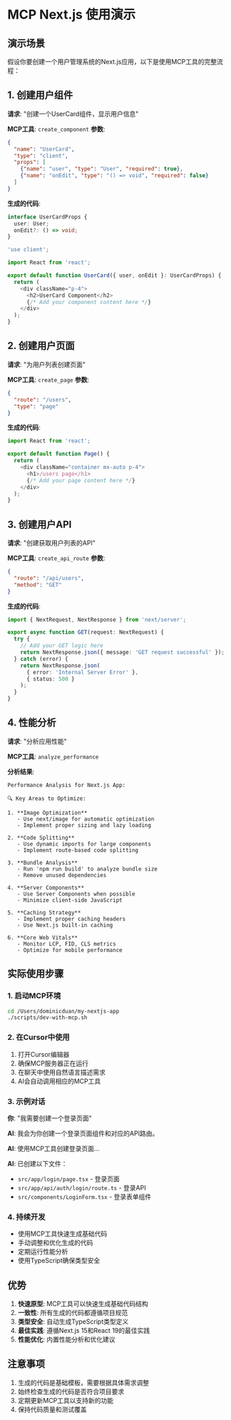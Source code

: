 # MCP Next.js 使用演示

## 演示场景

假设你要创建一个用户管理系统的Next.js应用，以下是使用MCP工具的完整流程：

## 1. 创建用户组件

**请求**: "创建一个UserCard组件，显示用户信息"

**MCP工具**: `create_component`
**参数**:
```json
{
  "name": "UserCard",
  "type": "client",
  "props": [
    {"name": "user", "type": "User", "required": true},
    {"name": "onEdit", "type": "() => void", "required": false}
  ]
}
```

**生成的代码**:
```typescript
interface UserCardProps {
  user: User;
  onEdit?: () => void;
}

'use client';

import React from 'react';

export default function UserCard({ user, onEdit }: UserCardProps) {
  return (
    <div className="p-4">
      <h2>UserCard Component</h2>
      {/* Add your component content here */}
    </div>
  );
}
```

## 2. 创建用户页面

**请求**: "为用户列表创建页面"

**MCP工具**: `create_page`
**参数**:
```json
{
  "route": "/users",
  "type": "page"
}
```

**生成的代码**:
```typescript
import React from 'react';

export default function Page() {
  return (
    <div className="container mx-auto p-4">
      <h1>/users page</h1>
      {/* Add your page content here */}
    </div>
  );
}
```

## 3. 创建用户API

**请求**: "创建获取用户列表的API"

**MCP工具**: `create_api_route`
**参数**:
```json
{
  "route": "/api/users",
  "method": "GET"
}
```

**生成的代码**:
```typescript
import { NextRequest, NextResponse } from 'next/server';

export async function GET(request: NextRequest) {
  try {
    // Add your GET logic here
    return NextResponse.json({ message: 'GET request successful' });
  } catch (error) {
    return NextResponse.json(
      { error: 'Internal Server Error' },
      { status: 500 }
    );
  }
}
```

## 4. 性能分析

**请求**: "分析应用性能"

**MCP工具**: `analyze_performance`

**分析结果**:
```
Performance Analysis for Next.js App:

🔍 Key Areas to Optimize:

1. **Image Optimization**
   - Use next/image for automatic optimization
   - Implement proper sizing and lazy loading

2. **Code Splitting**
   - Use dynamic imports for large components
   - Implement route-based code splitting

3. **Bundle Analysis**
   - Run 'npm run build' to analyze bundle size
   - Remove unused dependencies

4. **Server Components**
   - Use Server Components when possible
   - Minimize client-side JavaScript

5. **Caching Strategy**
   - Implement proper caching headers
   - Use Next.js built-in caching

6. **Core Web Vitals**
   - Monitor LCP, FID, CLS metrics
   - Optimize for mobile performance
```

## 实际使用步骤

### 1. 启动MCP环境
```bash
cd /Users/dominicduan/my-nextjs-app
./scripts/dev-with-mcp.sh
```

### 2. 在Cursor中使用
1. 打开Cursor编辑器
2. 确保MCP服务器正在运行
3. 在聊天中使用自然语言描述需求
4. AI会自动调用相应的MCP工具

### 3. 示例对话

**你**: "我需要创建一个登录页面"

**AI**: 我会为你创建一个登录页面组件和对应的API路由。

**AI**: 使用MCP工具创建登录页面...

**AI**: 已创建以下文件：
- `src/app/login/page.tsx` - 登录页面
- `src/app/api/auth/login/route.ts` - 登录API
- `src/components/LoginForm.tsx` - 登录表单组件

### 4. 持续开发
- 使用MCP工具快速生成基础代码
- 手动调整和优化生成的代码
- 定期运行性能分析
- 使用TypeScript确保类型安全

## 优势

1. **快速原型**: MCP工具可以快速生成基础代码结构
2. **一致性**: 所有生成的代码都遵循项目规范
3. **类型安全**: 自动生成TypeScript类型定义
4. **最佳实践**: 遵循Next.js 15和React 19的最佳实践
5. **性能优化**: 内置性能分析和优化建议

## 注意事项

1. 生成的代码是基础模板，需要根据具体需求调整
2. 始终检查生成的代码是否符合项目要求
3. 定期更新MCP工具以支持新的功能
4. 保持代码质量和测试覆盖